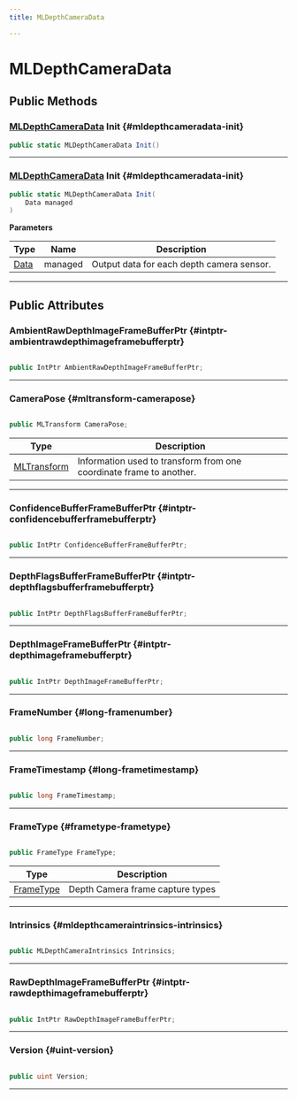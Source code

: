 ```yaml
---
title: MLDepthCameraData

---
```


# MLDepthCameraData










## Public Methods

### [MLDepthCameraData](/unity-api/api/UnityEngine.XR.MagicLeap/MLDepthCamera/NativeBindings/UnityEngine.XR.MagicLeap.MLDepthCamera.NativeBindings.MLDepthCameraData.md) Init {#mldepthcameradata-init}

```csharp
public static MLDepthCameraData Init()
```






-----------

### [MLDepthCameraData](/unity-api/api/UnityEngine.XR.MagicLeap/MLDepthCamera/NativeBindings/UnityEngine.XR.MagicLeap.MLDepthCamera.NativeBindings.MLDepthCameraData.md) Init {#mldepthcameradata-init}

```csharp
public static MLDepthCameraData Init(
    Data managed
)
```


**Parameters**

| Type | Name  | Description  | 
|--|--|--|
| [Data](/unity-api/api/UnityEngine.XR.MagicLeap/MLDepthCamera/UnityEngine.XR.MagicLeap.MLDepthCamera.Data.md) |managed|Output data for each depth camera sensor. |






-----------

## Public Attributes

### AmbientRawDepthImageFrameBufferPtr {#intptr-ambientrawdepthimageframebufferptr}

```csharp

public IntPtr AmbientRawDepthImageFrameBufferPtr;

```






-----------

### CameraPose {#mltransform-camerapose}

```csharp

public MLTransform CameraPose;

```

| Type | Description  | 
|--|--|
| [MLTransform](/unity-api/api/UnityEngine.XR.MagicLeap.Native/MagicLeapNativeBindings/UnityEngine.XR.MagicLeap.Native.MagicLeapNativeBindings.MLTransform.md) | Information used to transform from one coordinate frame to another.  |





-----------

### ConfidenceBufferFrameBufferPtr {#intptr-confidencebufferframebufferptr}

```csharp

public IntPtr ConfidenceBufferFrameBufferPtr;

```






-----------

### DepthFlagsBufferFrameBufferPtr {#intptr-depthflagsbufferframebufferptr}

```csharp

public IntPtr DepthFlagsBufferFrameBufferPtr;

```






-----------

### DepthImageFrameBufferPtr {#intptr-depthimageframebufferptr}

```csharp

public IntPtr DepthImageFrameBufferPtr;

```






-----------

### FrameNumber {#long-framenumber}

```csharp

public long FrameNumber;

```






-----------

### FrameTimestamp {#long-frametimestamp}

```csharp

public long FrameTimestamp;

```






-----------

### FrameType {#frametype-frametype}

```csharp

public FrameType FrameType;

```

| Type | Description  | 
|--|--|
| [FrameType](/unity-api/api/UnityEngine.XR.MagicLeap/MLDepthCamera/UnityEngine.XR.MagicLeap.MLDepthCamera.md#enums-frametype) | Depth Camera frame capture types  |





-----------

### Intrinsics {#mldepthcameraintrinsics-intrinsics}

```csharp

public MLDepthCameraIntrinsics Intrinsics;

```






-----------

### RawDepthImageFrameBufferPtr {#intptr-rawdepthimageframebufferptr}

```csharp

public IntPtr RawDepthImageFrameBufferPtr;

```






-----------

### Version {#uint-version}

```csharp

public uint Version;

```






-----------

